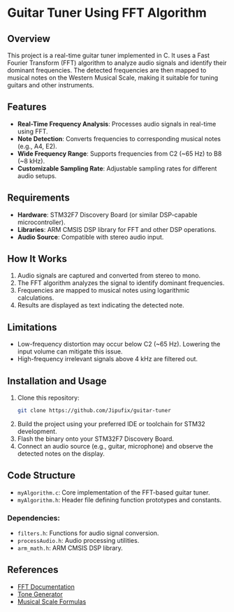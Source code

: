 # Guitar Tuner Using FFT Algorithm

## Overview

This project is a real-time guitar tuner implemented in C. It uses a Fast Fourier Transform (FFT) algorithm to analyze audio signals and identify their dominant frequencies. The detected frequencies are then mapped to musical notes on the Western Musical Scale, making it suitable for tuning guitars and other instruments.

## Features

- **Real-Time Frequency Analysis**: Processes audio signals in real-time using FFT.
- **Note Detection**: Converts frequencies to corresponding musical notes (e.g., A4, E2).
- **Wide Frequency Range**: Supports frequencies from C2 (~65 Hz) to B8 (~8 kHz).
- **Customizable Sampling Rate**: Adjustable sampling rates for different audio setups.

## Requirements

- **Hardware**: STM32F7 Discovery Board (or similar DSP-capable microcontroller).
- **Libraries**: ARM CMSIS DSP library for FFT and other DSP operations.
- **Audio Source**: Compatible with stereo audio input.

## How It Works

1. Audio signals are captured and converted from stereo to mono.
2. The FFT algorithm analyzes the signal to identify dominant frequencies.
3. Frequencies are mapped to musical notes using logarithmic calculations.
4. Results are displayed as text indicating the detected note.

## Limitations

- Low-frequency distortion may occur below C2 (~65 Hz). Lowering the input volume can mitigate this issue.
- High-frequency irrelevant signals above 4 kHz are filtered out.

## Installation and Usage

1. Clone this repository:
   ```sh
   git clone https://github.com/Jipufix/guitar-tuner
3. Build the project using your preferred IDE or toolchain for STM32 development.
4. Flash the binary onto your STM32F7 Discovery Board.
5. Connect an audio source (e.g., guitar, microphone) and observe the detected notes on the display.

## Code Structure

- `myAlgorithm.c`: Core implementation of the FFT-based guitar tuner.
- `myAlgorithm.h`: Header file defining function prototypes and constants.
### Dependencies:
- `filters.h`: Functions for audio signal conversion.
- `processAudio.h`: Audio processing utilities.
- `arm_math.h`: ARM CMSIS DSP library.

## References

- [FFT Documentation](https://arm-software.github.io/CMSIS_5/DSP/html/arm_fft_bin_example_f32_8c-example.html#a6)
- [Tone Generator](https://www.szynalski.com/tone-generator)
- [Musical Scale Formulas](https://newt.phys.unsw.edu.au/jw/notes.html)
